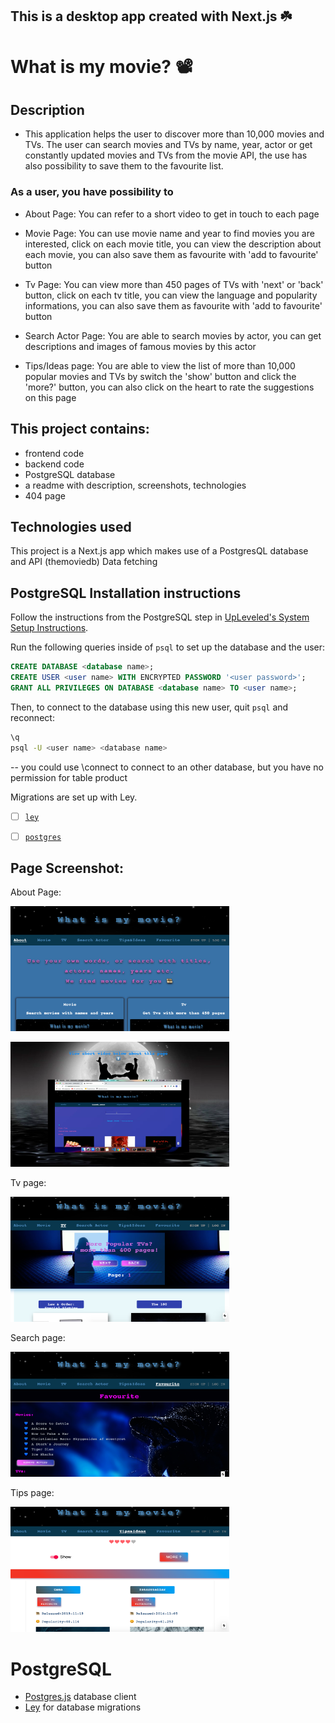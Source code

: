 ## This is a desktop app created with Next.js ☘️

# What is my movie? 📽

## Description

- This application helps the user to discover more than 10,000 movies and TVs. The user can search movies and TVs by name, year, actor or get constantly updated movies and TVs from the movie API, the use has also possibility to save them to the favourite list.

### As a user, you have possibility to

- About Page: You can refer to a short video to get in touch to each page

- Movie Page: You can use movie name and year to find movies you are interested, click on each movie title, you can view the description about each movie, you can also save them as favourite with 'add to favourite' button

- Tv Page: You can view more than 450 pages of TVs with 'next' or 'back' button, click on each tv title, you can view the language and popularity informations, you can also save them as favourite with 'add to favourite' button

- Search Actor Page: You are able to search movies by actor, you can get descriptions and images of famous movies by this actor

- Tips/Ideas page: You are able to view the list of more than 10,000 popular movies and TVs by switch the 'show' button and click the 'more?' button, you can also click on the heart to rate the suggestions on this page

## This project contains:

- frontend code
- backend code
- PostgreSQL database
- a readme with description, screenshots, technologies
- 404 page

## Technologies used

This project is a Next.js app which makes use of a PostgresQL database and API (themoviedb) Data fetching

## PostgreSQL Installation instructions

Follow the instructions from the PostgreSQL step in [UpLeveled's System Setup Instructions](https://github.com/upleveled/system-setup/blob/master/readme.md).

Run the following queries inside of `psql` to set up the database and the user:

```sql
CREATE DATABASE <database name>;
CREATE USER <user name> WITH ENCRYPTED PASSWORD '<user password>';
GRANT ALL PRIVILEGES ON DATABASE <database name> TO <user name>;
```

Then, to connect to the database using this new user, quit `psql` and reconnect:

```sh
\q
psql -U <user name> <database name>
```

-- you could use \connect <database name> to connect to an other database, but you have no permission for table product

Migrations are set up with Ley.

- [ ] [`ley`](https://github.com/lukeed/ley)

- [ ] [`postgres`](https://www.npmjs.com/package/postgres)

## Page Screenshot:

About Page:

<img src="/public/screenShot-about.png" width="350" height="200" alt='about'>

<img src='/public/screenShot-aboutI.png' width='350' height='200'
alt='aboutEachPage'>

Tv page:

<img src="/public/screenShot-tv.png" width="350" height="200" alt='tv'>

Search page:

<img src="/public/screenShot-favo.png" width="350" height="200" alt='search'>

Tips page:

<img src="/public/screenShot-tips.png" width="350" height="200" alt='tips'>

# PostgreSQL

- [Postgres.js](https://github.com/porsager/postgres) database client
- [Ley](https://github.com/lukeed/ley) for database migrations

